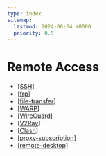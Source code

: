 ```yaml
---
type: index
sitemap:
  lastmod: 2024-06-04 +0000
  priority: 0.5
---
```


# Remote Access

- [[SSH]]
- [[frp]]
- [[file-transfer]]
- [[WARP]]
- [[WireGuard]]
- [[V2Ray]]
- [[Clash]]
- [[proxy-subscription]]
- [[remote-desktop]]

[//begin]: # "Autogenerated link references for markdown compatibility"
[SSH]: SSH.md "SSH Usage"
[frp]: frp.md "frp"
[file-transfer]: file-transfer.md "Cross-platform File Transfer"
[WARP]: WARP.md "Cloudflare WARP"
[WireGuard]: WireGuard.md "WireGuard"
[V2Ray]: V2Ray.md "V2Ray"
[Clash]: Clash.md "Clash"
[proxy-subscription]: proxy-subscription.md "Proxy Subscription"
[remote-desktop]: remote-desktop.md "Remote Desktop"
[//end]: # "Autogenerated link references"

